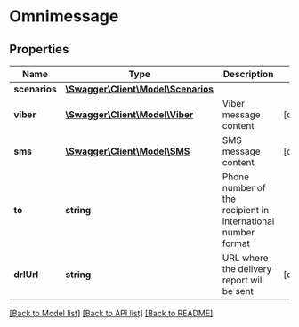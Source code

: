 # Omnimessage

## Properties
Name | Type | Description | Notes
------------ | ------------- | ------------- | -------------
**scenarios** | [**\Swagger\Client\Model\Scenarios**](Scenarios.md) |  | 
**viber** | [**\Swagger\Client\Model\Viber**](Viber.md) | Viber message content | [optional] 
**sms** | [**\Swagger\Client\Model\SMS**](SMS.md) | SMS message content | [optional] 
**to** | **string** | Phone number of the recipient in international number format | 
**drlUrl** | **string** | URL where the delivery report will be sent | [optional] 

[[Back to Model list]](../README.md#documentation-for-models) [[Back to API list]](../README.md#documentation-for-api-endpoints) [[Back to README]](../README.md)


